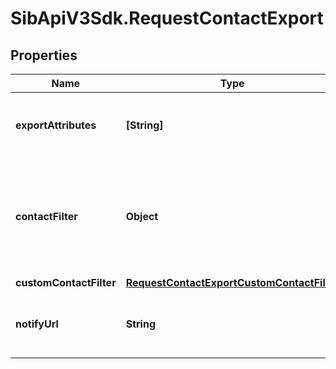 # SibApiV3Sdk.RequestContactExport

## Properties
Name | Type | Description | Notes
------------ | ------------- | ------------- | -------------
**exportAttributes** | **[String]** | List of all the attributes that you want to export. These attributes must be present in your contact database. For example, [&#39;fname&#39;, &#39;lname&#39;, &#39;email&#39;]. | [optional] 
**contactFilter** | **Object** | This attribute has been deprecated and will be removed by January 1st, 2021. Only one of the two filter options (contactFilter or customContactFilter) can be passed in the request. Set the filter for the contacts to be exported. For example, {"blacklisted":true} will export all the blacklisted contacts.  | [optional] 
**customContactFilter** | [**RequestContactExportCustomContactFilter**](RequestContactExportCustomContactFilter.md) |  | [optional] 
**notifyUrl** | **String** | Webhook that will be called once the export process is finished. For reference, https://help.sendinblue.com/hc/en-us/articles/360007666479 | [optional] 



